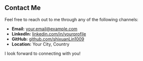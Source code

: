 ## Contact Me

Feel free to reach out to me through any of the following channels:

- **Email:** your.email@example.com
- **LinkedIn:** [linkedin.com/in/yourprofile](https://linkedin.com/in/yourprofile)
- **GitHub:** [github.com/shixuanLin1009](https://github.com/shixuanLin1009)
- **Location:** Your City, Country

I look forward to connecting with you!